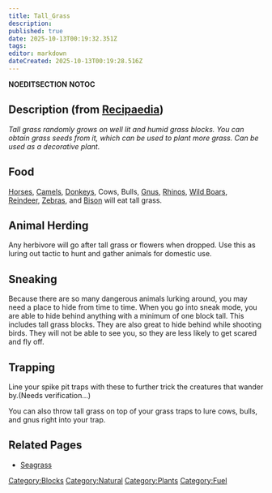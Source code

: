 ```yaml
---
title: Tall_Grass
description: 
published: true
date: 2025-10-13T00:19:32.351Z
tags: 
editor: markdown
dateCreated: 2025-10-13T00:19:28.516Z
---
```


__NOEDITSECTION__ __NOTOC__

## Description (from [Recipaedia](.. "wikilink"))

*Tall grass randomly grows on well lit and humid grass blocks. You can
obtain grass seeds from it, which can be used to plant more grass. Can
be used as a decorative plant.*

## Food

[Horses](../../Bestiary/Horse.md "wikilink"), [Camels](Camel "wikilink"),
[Donkeys](Donkey "wikilink"), Cows, Bulls, [Gnus](Gnu "wikilink"),
[Rhinos](Rhino "wikilink"), [Wild Boars](Wildboar "wikilink"),
[Reindeer](Reindeer "wikilink"), [Zebras](Zebra "wikilink"),
and [Bison](Bison "wikilink") will eat tall grass.

## Animal Herding

Any herbivore will go after tall grass or flowers when dropped. Use this
as luring out tactic to hunt and gather animals for domestic use.

## Sneaking

Because there are so many dangerous animals lurking around, you may need
a place to hide from time to time. When you go into sneak mode, you are
able to hide behind anything with a minimum of one block tall. This
includes tall grass blocks. They are also great to hide behind while
shooting birds. They will not be able to see you, so they are less
likely to get scared and fly off. 

## Trapping

Line your spike pit traps with these to further trick the creatures that
wander by.(Needs verification...)

You can also throw tall grass on top of your grass traps to lure cows,
bulls, and gnus right into your trap.

## Related Pages

  - [Seagrass](Seagrass "wikilink")

[Category:Blocks](Category:Blocks "wikilink")
[Category:Natural](Category:Natural "wikilink")
[Category:Plants](Category:Plants "wikilink")
[Category:Fuel](Category:Fuel "wikilink")